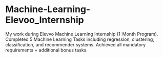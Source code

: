 # Machine-Learning-Elevoo_Internship
My work during Elevvo Machine Learning Internship (1-Month Program). Completed 5 Machine Learning Tasks including regression, clustering, classification, and recommender systems. Achieved all mandatory requirements + additional bonus tasks.
